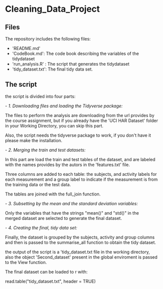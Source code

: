 # Cleaning_Data_Project

## Files 

The repository includes the following files:
- 'README.md'
- 'CodeBook.md': The code book describing the variables of the tidydataset
- 'run_analysis.R' : The script that generates the tidydataset
- 'tidy_dataset.txt': The final tidy data set.  

## The script

the script is divided into four parts: 

*- 1. Downloading files and loading the Tidyverse package:*
  
  The files to perform the analysis are downloading from the url provides 
  by the course assignment, but if you already have the 'UCI HAR Dataset' 
  folder in your Working Directory, you can skip this part. 
  
  Also, the script needs the tidyverse package to work, if you don't have it
  please make the installation. 
  
*- 2. Merging the train and test datasets:*

  In this part are load the train and test tables of the dataset, and are 
  labeled with the names provides by the autors in the 'features.txt' file.
  
  Three columns are added to each table: the subjects, and activity labels for 
  each measurement and a group label to indicate if the measurement is from the 
  training data or the test data. 
  
  The tables are joined with the full_join function. 
  
*- 3. Subsetting by the mean and the standard deviation variables:*

  Only the variables that have the strings "mean()" and "std()" in the  
  merged dataset are selected to generate the final dataset. 
  
*- 4. Creating the final, tidy data set:*
  
  Finally, the dataset is grouped by the subjects, activity and group columns
  and then is passed to the summarise_all function to obtain the tidy dataset.
   
  the output of the script is a 'tidy_dataset.txt file in the working directory, 
  also the object 'Second_dataset' present in the global enviroment is passed to
  the View function. 
  
  The final dataset can be loaded to r with: 
  
  read.table("tidy_dataset.txt", header = TRUE)  
  
